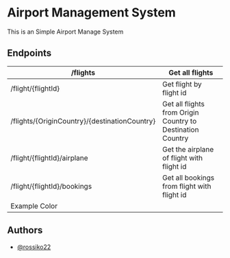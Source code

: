 
# Airport Management System

This is an Simple Airport Manage System

## Endpoints

| /flights             |Get all flights                                                                |
| ----------------- | ------------------------------------------------------------------ |
| /flight/{flightId} | Get flight by flight id  |
| /flights/{OriginCountry}/{destinationCountry}| Get all flights from Origin Country to Destination Country
| /flight/{flightId}/airplane | Get the airplane of flight with flight id  |
| /flight/{flightId}/bookings | Get all bookings from flight with flight id  |
| Example Color |  |


## Authors

- [@rossiko22](https://github.com/rossiko22)

